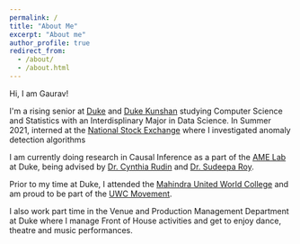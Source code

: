 ```yaml
---
permalink: /
title: "About Me"
excerpt: "About me"
author_profile: true
redirect_from: 
  - /about/
  - /about.html
---
```


Hi, I am Gaurav!

I'm a rising senior at [Duke](https://duke.edu/) and [Duke Kunshan](https://www.dukekunshan.edu.cn/)  studying Computer Science and Statistics with an Interdisplinary Major in Data Science. In Summer 2021, interned at the [National Stock Exchange](https://www.nseindia.com/) where I investigated anomaly detection algorithms

I am currently doing research in Causal Inference as a part of the [AME Lab](https://almost-matching-exactly.github.io/) at Duke, being advised by [Dr. Cynthia Rudin](https://users.cs.duke.edu/~sudeepa/) and [Dr. Sudeepa Roy](https://users.cs.duke.edu/~cynthia/). 

Prior to my time at Duke, I attended the [Mahindra United World College](https://uwcmahindracollege.org) and am proud to be part of the [UWC Movement](https://www.uwc.org/). 

I also work part time in the Venue and Production Management Department at Duke where I manage Front of House activities and get to enjoy dance, theatre and music performances. 


